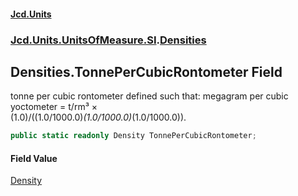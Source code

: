#### [Jcd.Units](index.md 'index')
### [Jcd.Units.UnitsOfMeasure.SI](Jcd.Units.UnitsOfMeasure.SI.md 'Jcd.Units.UnitsOfMeasure.SI').[Densities](Densities.md 'Jcd.Units.UnitsOfMeasure.SI.Densities')

## Densities.TonnePerCubicRontometer Field

tonne per cubic rontometer defined such that: megagram per cubic yoctometer = t/rm³ ×  
(1.0)/((1.0/1000.0)*(1.0/1000.0)*(1.0/1000.0)).

```csharp
public static readonly Density TonnePerCubicRontometer;
```

#### Field Value
[Density](Density.md 'Jcd.Units.UnitTypes.Density')